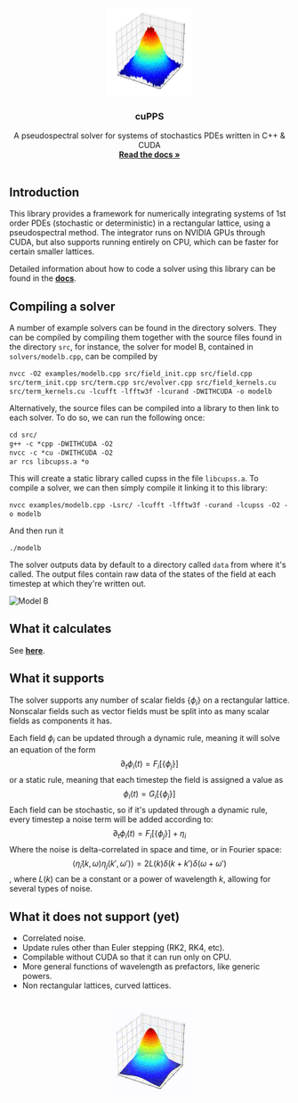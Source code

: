 <br />
<div align="center">
    <img src="img/noisy_gaussian.jpg" width=156 height=160>

  <h3 align="center">cuPPS</h3>

  <p align="center">
    A pseudospectral solver for systems of stochastics PDEs written in C++ & CUDA
    <br />
    <a href="https://github.com/fcaballerop/cuPSS/wiki"><strong>Read the docs »</strong></a>
    <br />
    <br />
  </p>
</div>

## Introduction

This library provides a framework for numerically integrating systems of 1st order PDEs (stochastic or deterministic) in a rectangular lattice, using a pseudospectral method. The integrator runs on NVIDIA GPUs through CUDA, but also supports running entirely on CPU, which can be faster for certain smaller lattices.

Detailed information about how to code a solver using this library can be found in the <a href="https://github.com/fcaballerop/cuPSS/wiki"><strong>docs</strong></a>.

## Compiling a solver
A number of example solvers can be found in the directory solvers. They can be compiled by compiling them together with the source files found in the directory `src`, for instance, the solver for model B, contained in `solvers/modelb.cpp`, can be compiled by

```
nvcc -O2 examples/modelb.cpp src/field_init.cpp src/field.cpp src/term_init.cpp src/term.cpp src/evolver.cpp src/field_kernels.cu src/term_kernels.cu -lcufft -lfftw3f -lcurand -DWITHCUDA -o modelb
```

Alternatively, the source files can be compiled into a library to then link to each solver. To do so, we can run the following once:
```
cd src/
g++ -c *cpp -DWITHCUDA -O2
nvcc -c *cu -DWITHCUDA -O2
ar rcs libcupss.a *o
```

This will create a static library called cupss in the file `libcupss.a`. To compile a solver, we can then simply compile it linking it to this library:
```
nvcc examples/modelb.cpp -Lsrc/ -lcufft -lfftw3f -curand -lcupss -O2 -o modelb
```

And then run it
```
./modelb
```
The solver outputs data by default to a directory called `data` from where it's called. The output files contain raw data of the states of the field at each timestep at which they're written out.

<img src="img/modelb.gif" alt="Model B">

## What it calculates
See <a href=""><strong>here</strong></a>.

## What it supports
The solver supports any number of scalar fields $\lbrace\phi_i\rbrace$ on a rectangular lattice. Nonscalar fields such as vector fields must be split into as many scalar fields as components it has.

Each field $\phi_i$ can be updated through a dynamic rule, meaning it will solve an equation of the form
$$\partial_t\phi_i(t) = F_i[\lbrace\phi_j\rbrace]$$
or a static rule, meaning that each timestep the field is assigned a value as
$$\phi_i(t) = G_i[\lbrace\phi_j\rbrace]$$
Each field can be stochastic, so if it's updated through a dynamic rule, every timestep a noise term will be added according to:
$$\partial_t\phi_i(t) = F_i[\lbrace\phi_j\rbrace] + \eta_i$$
Where the noise is delta-correlated in space and time, or in Fourier space:
$$\langle\tilde\eta_i(k,\omega)\eta_j(k',\omega')\rangle = 2L(k)\delta(k+k')\delta(\omega+\omega')$$,
where $L(k)$ can be a constant or a power of wavelength $k$, allowing for several types of noise.

## What it does not support (yet)

 - Correlated noise.
 - Update rules other than Euler stepping (RK2, RK4, etc).
 - Compilable without CUDA so that it can run only on CPU.
 - More general functions of wavelength as prefactors, like generic powers.
 - Non rectangular lattices, curved lattices.

<br />
<div align="center">
    <img src="img/diffusion.gif">
</div>
